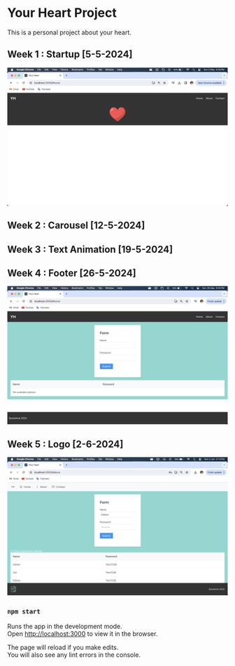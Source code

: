 # Your Heart Project

This is a personal project about your heart. 

## Week 1 : Startup [5-5-2024]

![Week 1](./src/assets/Readme/Week1.png)

## Week 2 : Carousel [12-5-2024]

## Week 3 : Text Animation [19-5-2024]

## Week 4 : Footer [26-5-2024]

![Week 4](./src/assets/Readme/Week4.png)

## Week 5 : Logo [2-6-2024]

![Week 5](./src/assets/Readme/Week5.png)

### `npm start`

Runs the app in the development mode.\
Open [http://localhost:3000](http://localhost:3000) to view it in the browser.

The page will reload if you make edits.\
You will also see any lint errors in the console.

